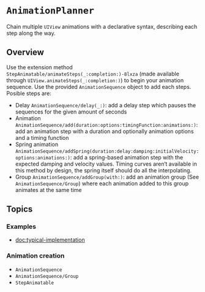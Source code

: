 # ``AnimationPlanner``

Chain multiple `UIView` animations with a declarative syntax, describing each step along the way.

## Overview

Use the extension method ``StepAnimatable/animateSteps(_:completion:)-8lxza`` (made available through `UIView.animateSteps(_:completion:)`) to begin your animation sequence. Use the provided ``AnimationSequence`` object to add each steps. Posible steps are:
- Delay ``AnimationSequence/delay(_:)``: add a delay step which pauses the sequences for the given amount of seconds
- Animation ``AnimationSequence/add(duration:options:timingFunction:animations:)``: add an animation step with a duration and optionally animation options and a timing function
- Spring animation ``AnimationSequence/addSpring(duration:delay:damping:initialVelocity:options:animations:)``: add a spring-based animation step with the expected damping and velocity values. Timing curves aren‘t available in this method by design, the spring itself should do all the interpolating.
- Group ``AnimationSequence/addGroup(with:)``: add an animation group (See ``AnimationSequence/Group``) where each animation added to this group animates at the same time

## Topics

### Examples

- <doc:typical-implementation>

### Animation creation

- ``AnimationSequence``
- ``AnimationSequence/Group``
- ``StepAnimatable``
